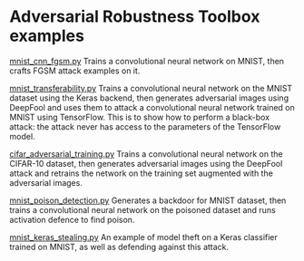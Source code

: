 # Adversarial Robustness Toolbox examples

[mnist_cnn_fgsm.py](mnist_cnn_fgsm.py)
Trains a convolutional neural network on MNIST, then crafts FGSM attack examples on it.

[mnist_transferability.py](mnist_transferability.py)
Trains a convolutional neural network on the MNIST dataset using the Keras backend, then generates adversarial images using DeepFool
and uses them to attack a convolutional neural network trained on MNIST using TensorFlow. This is to show how to perform a
black-box attack: the attack never has access to the parameters of the TensorFlow model.

[cifar_adversarial_training.py](cifar_adversarial_training.py)
Trains a convolutional neural network on the CIFAR-10 dataset, then generates adversarial images using the
DeepFool attack and retrains the network on the training set augmented with the adversarial images.

[mnist_poison_detection.py](mnist_poison_detection.py)
Generates a backdoor for MNIST dataset, then trains a convolutional neural network on the poisoned dataset and runs activation defence to find poison.

[mnist_keras_stealing.py](mnist_keras_stealing.py)
An example of model theft on a Keras classifier trained on MNIST, as well as defending against this attack.